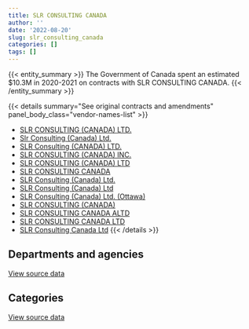 ```yaml
---
title: SLR CONSULTING CANADA
author: ''
date: '2022-08-20'
slug: slr_consulting_canada
categories: []
tags: []
---
```


<script src="/rmarkdown-libs/htmlwidgets/htmlwidgets.js"></script>
<link href="/rmarkdown-libs/datatables-css/datatables-crosstalk.css" rel="stylesheet" />
<script src="/rmarkdown-libs/datatables-binding/datatables.js"></script>
<script src="/rmarkdown-libs/jquery/jquery-3.6.0.min.js"></script>
<link href="/rmarkdown-libs/dt-core-bootstrap/css/dataTables.bootstrap.min.css" rel="stylesheet" />
<link href="/rmarkdown-libs/dt-core-bootstrap/css/dataTables.bootstrap.extra.css" rel="stylesheet" />
<script src="/rmarkdown-libs/dt-core-bootstrap/js/jquery.dataTables.min.js"></script>
<script src="/rmarkdown-libs/dt-core-bootstrap/js/dataTables.bootstrap.min.js"></script>
<link href="/rmarkdown-libs/crosstalk/css/crosstalk.min.css" rel="stylesheet" />
<script src="/rmarkdown-libs/crosstalk/js/crosstalk.min.js"></script>
<script src="/rmarkdown-libs/htmlwidgets/htmlwidgets.js"></script>
<link href="/rmarkdown-libs/datatables-css/datatables-crosstalk.css" rel="stylesheet" />
<script src="/rmarkdown-libs/datatables-binding/datatables.js"></script>
<script src="/rmarkdown-libs/jquery/jquery-3.6.0.min.js"></script>
<link href="/rmarkdown-libs/dt-core-bootstrap/css/dataTables.bootstrap.min.css" rel="stylesheet" />
<link href="/rmarkdown-libs/dt-core-bootstrap/css/dataTables.bootstrap.extra.css" rel="stylesheet" />
<script src="/rmarkdown-libs/dt-core-bootstrap/js/jquery.dataTables.min.js"></script>
<script src="/rmarkdown-libs/dt-core-bootstrap/js/dataTables.bootstrap.min.js"></script>
<link href="/rmarkdown-libs/crosstalk/css/crosstalk.min.css" rel="stylesheet" />
<script src="/rmarkdown-libs/crosstalk/js/crosstalk.min.js"></script>

{{< entity_summary >}}
The Government of Canada spent an estimated \$10.3M in 2020-2021 on contracts with SLR CONSULTING CANADA.
{{< /entity_summary >}}

{{< details summary="See original contracts and amendments" panel_body_class="vendor-names-list" >}}
- [SLR CONSULTING (CANADA) LTD.](https://search.open.canada.ca/en/ct/?sort=contract_value_f%20desc&page=1&search_text=%22SLR%20CONSULTING%20%28CANADA%29%20LTD.%22)
- [Slr Consulting (Canada) Ltd.](https://search.open.canada.ca/en/ct/?sort=contract_value_f%20desc&page=1&search_text=%22Slr%20Consulting%20%28Canada%29%20Ltd.%22)
- [SLR Consulting (CANADA) LTD.](https://search.open.canada.ca/en/ct/?sort=contract_value_f%20desc&page=1&search_text=%22SLR%20Consulting%20%28CANADA%29%20LTD.%22)
- [SLR CONSULTING (CANADA) INC.](https://search.open.canada.ca/en/ct/?sort=contract_value_f%20desc&page=1&search_text=%22SLR%20CONSULTING%20%28CANADA%29%20INC.%22)
- [SLR CONSULTING (CANADA) LTD](https://search.open.canada.ca/en/ct/?sort=contract_value_f%20desc&page=1&search_text=%22SLR%20CONSULTING%20%28CANADA%29%20LTD%22)
- [SLR CONSULTING CANADA](https://search.open.canada.ca/en/ct/?sort=contract_value_f%20desc&page=1&search_text=%22SLR%20CONSULTING%20CANADA%22)
- [SLR Consulting (Canada) Ltd.](https://search.open.canada.ca/en/ct/?sort=contract_value_f%20desc&page=1&search_text=%22SLR%20Consulting%20%28Canada%29%20Ltd.%22)
- [SLR Consulting (Canada) Ltd](https://search.open.canada.ca/en/ct/?sort=contract_value_f%20desc&page=1&search_text=%22SLR%20Consulting%20%28Canada%29%20Ltd%22)
- [SLR Consulting (Canada) Ltd. (Ottawa)](https://search.open.canada.ca/en/ct/?sort=contract_value_f%20desc&page=1&search_text=%22SLR%20Consulting%20%28Canada%29%20Ltd.%20%28Ottawa%29%22)
- [SLR CONSULTING (CANADA)](https://search.open.canada.ca/en/ct/?sort=contract_value_f%20desc&page=1&search_text=%22SLR%20CONSULTING%20%28CANADA%29%22)
- [SLR CONSULTING CANADA ALTD](https://search.open.canada.ca/en/ct/?sort=contract_value_f%20desc&page=1&search_text=%22SLR%20CONSULTING%20CANADA%20ALTD%22)
- [SLR CONSULTING CANADA LTD](https://search.open.canada.ca/en/ct/?sort=contract_value_f%20desc&page=1&search_text=%22SLR%20CONSULTING%20CANADA%20LTD%22)
- [SLR Consulting Canada Ltd](https://search.open.canada.ca/en/ct/?sort=contract_value_f%20desc&page=1&search_text=%22SLR%20Consulting%20Canada%20Ltd%22)
{{< /details >}}

## Departments and agencies

<div id="htmlwidget-1" style="width:100%;height:auto;" class="datatables html-widget"></div>
<script type="application/json" data-for="htmlwidget-1">{"x":{"style":"bootstrap","filter":"none","vertical":false,"data":[["<a href=\"/departments/aandc-aadnc/\">Crown-Indigenous Relations and Northern Affairs Canada<\/a>","<a href=\"/departments/dfo-mpo/\">Fisheries and Oceans Canada<\/a>","<a href=\"/departments/dnd-mdn/\">National Defence<\/a>","<a href=\"/departments/ec/\">Environment and Climate Change Canada<\/a>","<a href=\"/departments/hc-sc/\">Health Canada<\/a>","<a href=\"/departments/isc-sac/\">Indigenous Services Canada<\/a>","<a href=\"/departments/nrcan-rncan/\">Natural Resources Canada<\/a>","<a href=\"/departments/pc/\">Parks Canada<\/a>","<a href=\"/departments/pwgsc-tpsgc/\">Public Services and Procurement Canada<\/a>"],[128208,209820.73,351448.17,24504.05,79846.94,null,null,null,10816218.64],[243862.95,139210.43,475841.12,null,null,7701.97,73937.04,49748.74,12659748.05],[183426.68,346774.26,154319.62,24860,null,60515.48,24408,null,8897271.21],[216791.4,null,38443.44,39550,null,null,79185.88,98603.63,9834905.71]],"container":"<table class=\"table table-striped table-hover row-border order-column display\">\n  <thead>\n    <tr>\n      <th>Department<\/th>\n      <th>2017-2018<\/th>\n      <th>2018-2019<\/th>\n      <th>2019-2020<\/th>\n      <th>2020-2021<\/th>\n    <\/tr>\n  <\/thead>\n<\/table>","options":{"order":[[4,"desc"]],"pageLength":10,"autoWidth":true,"columnDefs":[{"targets":1,"render":"function(data, type, row, meta) {\n    return type !== 'display' ? data : DTWidget.formatCurrency(data, \"$\", 2, 3, \",\", \".\", true, null);\n  }"},{"targets":2,"render":"function(data, type, row, meta) {\n    return type !== 'display' ? data : DTWidget.formatCurrency(data, \"$\", 2, 3, \",\", \".\", true, null);\n  }"},{"targets":3,"render":"function(data, type, row, meta) {\n    return type !== 'display' ? data : DTWidget.formatCurrency(data, \"$\", 2, 3, \",\", \".\", true, null);\n  }"},{"targets":4,"render":"function(data, type, row, meta) {\n    return type !== 'display' ? data : DTWidget.formatCurrency(data, \"$\", 2, 3, \",\", \".\", true, null);\n  }"},{"width":"16%","targets":[1,2,3,4]},{"className":"dt-right","targets":[1,2,3,4]}],"orderClasses":false}},"evals":["options.columnDefs.0.render","options.columnDefs.1.render","options.columnDefs.2.render","options.columnDefs.3.render"],"jsHooks":[]}</script>
<p class="text-right">
<a href="https://github.com/GoC-Spending/contracts-data/tree/main/data/out/vendors/slr_consulting_canada/summary_by_fiscal_year_by_department.csv" class="source-data-link btn btn-link">View source data</a>
</p>

## Categories

<div id="htmlwidget-2" style="width:100%;height:auto;" class="datatables html-widget"></div>
<script type="application/json" data-for="htmlwidget-2">{"x":{"style":"bootstrap","filter":"none","vertical":false,"data":[["<a href=\"/categories/1_facilities_and_construction/\">Facilities and construction<\/a>","<a href=\"/categories/10_office_management/\">Office management<\/a>","<a href=\"/categories/2_professional_services/\">Professional services<\/a>","<a href=\"/categories/5_transportation_and_logistics/\">Transportation and logistics<\/a>","<a href=\"/categories/6_industrial_products_and_services/\">Industrial products and services<\/a>"],[5776197.24,null,5833849.29,null,0],[7562841.47,null,6087208.83,null,0],[2364000.53,24860,7283512.63,19202.09,0],[1941902.26,null,8365577.81,null,null]],"container":"<table class=\"table table-striped table-hover row-border order-column display\">\n  <thead>\n    <tr>\n      <th>Category<\/th>\n      <th>2017-2018<\/th>\n      <th>2018-2019<\/th>\n      <th>2019-2020<\/th>\n      <th>2020-2021<\/th>\n    <\/tr>\n  <\/thead>\n<\/table>","options":{"order":[[4,"desc"]],"dom":"t","pageLength":30,"autoWidth":true,"columnDefs":[{"targets":1,"render":"function(data, type, row, meta) {\n    return type !== 'display' ? data : DTWidget.formatCurrency(data, \"$\", 2, 3, \",\", \".\", true, null);\n  }"},{"targets":2,"render":"function(data, type, row, meta) {\n    return type !== 'display' ? data : DTWidget.formatCurrency(data, \"$\", 2, 3, \",\", \".\", true, null);\n  }"},{"targets":3,"render":"function(data, type, row, meta) {\n    return type !== 'display' ? data : DTWidget.formatCurrency(data, \"$\", 2, 3, \",\", \".\", true, null);\n  }"},{"targets":4,"render":"function(data, type, row, meta) {\n    return type !== 'display' ? data : DTWidget.formatCurrency(data, \"$\", 2, 3, \",\", \".\", true, null);\n  }"},{"width":"16%","targets":[1,2,3,4]},{"className":"dt-right","targets":[1,2,3,4]}],"orderClasses":false,"lengthMenu":[10,25,30,50,100]}},"evals":["options.columnDefs.0.render","options.columnDefs.1.render","options.columnDefs.2.render","options.columnDefs.3.render"],"jsHooks":[]}</script>
<p class="text-right">
<a href="https://github.com/GoC-Spending/contracts-data/tree/main/data/out/vendors/slr_consulting_canada/summary_by_fiscal_year_by_category.csv" class="source-data-link btn btn-link">View source data</a>
</p>
